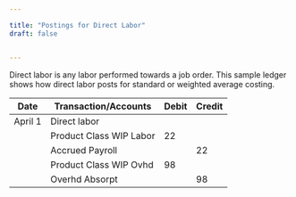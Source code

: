 ```yaml
---

title: "Postings for Direct Labor"
draft: false


---
```


Direct labor is any labor performed towards a job order. This sample ledger shows how direct labor posts for standard or weighted average costing.

| **Date**   | **Transaction/Accounts**  | **Debit** | **Credit** |
|------------|---------------------------|-----------|------------|
| April 1    | Direct labor               |           |            |
|            | Product Class WIP Labor    | 22        |            |
|            | Accrued Payroll            |           | 22         |
|            | Product Class WIP Ovhd     | 98        |            |
|            | Overhd Absorpt            |           | 98         |

